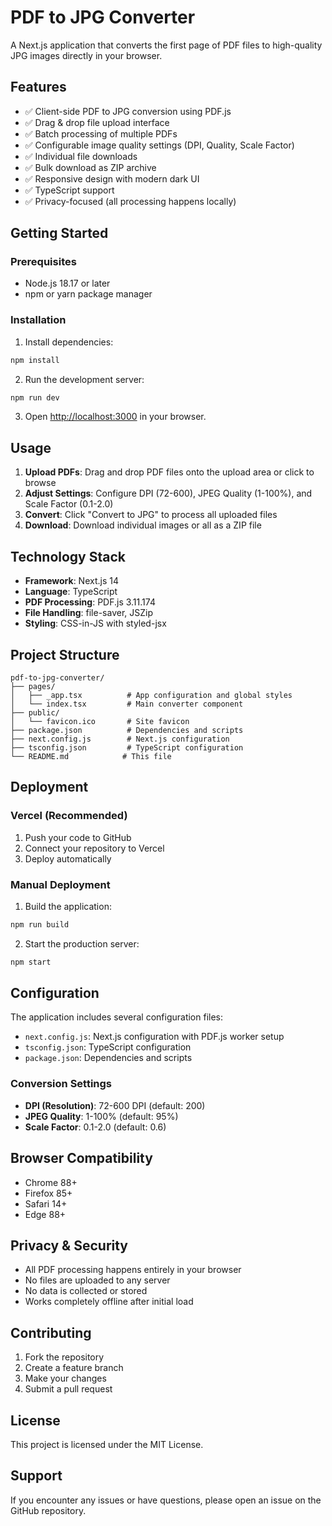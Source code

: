 # PDF to JPG Converter

A Next.js application that converts the first page of PDF files to high-quality JPG images directly in your browser.

## Features

- ✅ Client-side PDF to JPG conversion using PDF.js
- ✅ Drag & drop file upload interface
- ✅ Batch processing of multiple PDFs
- ✅ Configurable image quality settings (DPI, Quality, Scale Factor)
- ✅ Individual file downloads
- ✅ Bulk download as ZIP archive
- ✅ Responsive design with modern dark UI
- ✅ TypeScript support
- ✅ Privacy-focused (all processing happens locally)

## Getting Started

### Prerequisites

- Node.js 18.17 or later
- npm or yarn package manager

### Installation

1. Install dependencies:
```bash
npm install
```

2. Run the development server:
```bash
npm run dev
```

3. Open [http://localhost:3000](http://localhost:3000) in your browser.

## Usage

1. **Upload PDFs**: Drag and drop PDF files onto the upload area or click to browse
2. **Adjust Settings**: Configure DPI (72-600), JPEG Quality (1-100%), and Scale Factor (0.1-2.0)
3. **Convert**: Click "Convert to JPG" to process all uploaded files
4. **Download**: Download individual images or all as a ZIP file

## Technology Stack

- **Framework**: Next.js 14
- **Language**: TypeScript
- **PDF Processing**: PDF.js 3.11.174
- **File Handling**: file-saver, JSZip
- **Styling**: CSS-in-JS with styled-jsx

## Project Structure

```
pdf-to-jpg-converter/
├── pages/
│   ├── _app.tsx          # App configuration and global styles
│   └── index.tsx         # Main converter component
├── public/
│   └── favicon.ico       # Site favicon
├── package.json          # Dependencies and scripts
├── next.config.js        # Next.js configuration
├── tsconfig.json         # TypeScript configuration
└── README.md            # This file
```

## Deployment

### Vercel (Recommended)

1. Push your code to GitHub
2. Connect your repository to Vercel
3. Deploy automatically

### Manual Deployment

1. Build the application:
```bash
npm run build
```

2. Start the production server:
```bash
npm start
```

## Configuration

The application includes several configuration files:

- `next.config.js`: Next.js configuration with PDF.js worker setup
- `tsconfig.json`: TypeScript configuration
- `package.json`: Dependencies and scripts

### Conversion Settings

- **DPI (Resolution)**: 72-600 DPI (default: 200)
- **JPEG Quality**: 1-100% (default: 95%)
- **Scale Factor**: 0.1-2.0 (default: 0.6)

## Browser Compatibility

- Chrome 88+
- Firefox 85+
- Safari 14+
- Edge 88+

## Privacy & Security

- All PDF processing happens entirely in your browser
- No files are uploaded to any server
- No data is collected or stored
- Works completely offline after initial load

## Contributing

1. Fork the repository
2. Create a feature branch
3. Make your changes
4. Submit a pull request

## License

This project is licensed under the MIT License.

## Support

If you encounter any issues or have questions, please open an issue on the GitHub repository.
